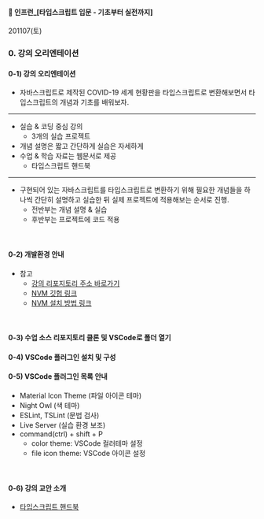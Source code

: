 ####  🚀 인프런_[타입스크립트 입문 - 기초부터 실전까지]

201107(토)
<br/>

### 0. 강의 오리엔테이션
#### 0-1) 강의 오리엔테이션
- 자바스크립트로 제작된 COVID-19 세계 현황판을 타입스크립트로 변환해보면서 타입스크립트의 개념과 기초를 배워보자.
***
- 실습 & 코딩 중심 강의
	- 3개의 실습 프로젝트
- 개념 설명은 짧고 간단하게 실습은 자세하게
- 수업 & 학습 자료는 웹문서로 제공
	- 타입스크립트 핸드북
***
- 구현되어 있는 자바스크립트를 타입스크립트로 변환하기 위해 필요한 개념들을 하나씩 간단히 설명하고 실습한 뒤 실제 프로젝트에 적용해보는 순서로 진행.
	- 전반부는 개념 설명 & 실습 
	- 후반부는 프로젝트에 코드 적용
<br/>

#### 0-2) 개발환경 안내
- 참고
	-  [강의 리포지토리 주소 바로가기](https://github.com/joshua1988/learn-typescript)
	-   [NVM 깃헙 링크](https://github.com/nvm-sh/nvm)
	-   [NVM 설치 방법 링크](https://github.com/joshua1988/vue-til-server#nvm-%EC%84%A4%EC%B9%98-%EB%B0%8F-%EB%B2%84%EC%A0%84-%EB%B3%80%EA%B2%BD-%EB%B0%A9%EB%B2%95)

<br/>

#### 0-3) 수업 소스 리포지토리 클론 및 VSCode로 폴더 열기
#### 0-4) VSCode 플러그인 설치 및 구성
#### 0-5) VSCode 플러그인 목록 안내
- Material Icon Theme (파일 아이콘 테마)
- Night Owl (색 테마)
- ESLint, TSLint (문법 검사)
- Live Server (실습 환경 보조)
- command(ctrl) + shift + P 
	- color theme: VSCode 컬러테마 설정
	- file icon theme: VSCode 아이콘 설정

<br/>

#### 0-6) 강의 교안 소개
-   [타입스크립트 핸드북](https://joshua1988.github.io/ts/)

<br/>
	
